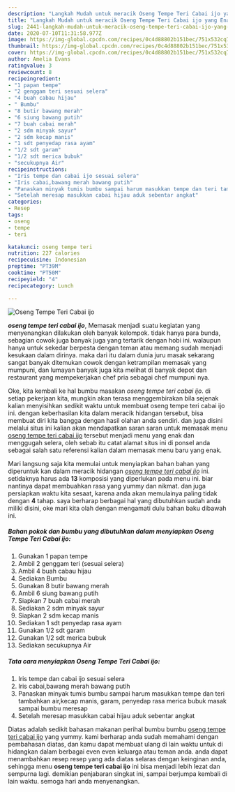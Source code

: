 ```yaml
---
description: "Langkah Mudah untuk meracik Oseng Tempe Teri Cabai ijo yang Enak"
title: "Langkah Mudah untuk meracik Oseng Tempe Teri Cabai ijo yang Enak"
slug: 2441-langkah-mudah-untuk-meracik-oseng-tempe-teri-cabai-ijo-yang-enak
date: 2020-07-10T11:31:58.977Z
image: https://img-global.cpcdn.com/recipes/0c4d88802b151bec/751x532cq70/oseng-tempe-teri-cabai-ijo-foto-resep-utama.jpg
thumbnail: https://img-global.cpcdn.com/recipes/0c4d88802b151bec/751x532cq70/oseng-tempe-teri-cabai-ijo-foto-resep-utama.jpg
cover: https://img-global.cpcdn.com/recipes/0c4d88802b151bec/751x532cq70/oseng-tempe-teri-cabai-ijo-foto-resep-utama.jpg
author: Amelia Evans
ratingvalue: 3
reviewcount: 8
recipeingredient:
- "1 papan tempe"
- "2 genggam teri sesuai selera"
- "4 buah cabau hijau"
- " Bumbu"
- "8 butir bawang merah"
- "6 siung bawang putih"
- "7 buah cabai merah"
- "2 sdm minyak sayur"
- "2 sdm kecap manis"
- "1 sdt penyedap rasa ayam"
- "1/2 sdt garam"
- "1/2 sdt merica bubuk"
- "secukupnya Air"
recipeinstructions:
- "Iris tempe dan cabai ijo sesuai selera"
- "Iris cabai,bawang merah bawang putih"
- "Panaskan minyak tumis bumbu sampai harum masukkan tempe dan teri tambahkan air,kecap manis, garam, penyedap rasa merica bubuk masak sampai bumbu meresap"
- "Setelah meresap masukkan cabai hijau aduk sebentar angkat"
categories:
- Resep
tags:
- oseng
- tempe
- teri

katakunci: oseng tempe teri 
nutrition: 227 calories
recipecuisine: Indonesian
preptime: "PT39M"
cooktime: "PT50M"
recipeyield: "4"
recipecategory: Lunch

---
```



![Oseng Tempe Teri Cabai ijo](https://img-global.cpcdn.com/recipes/0c4d88802b151bec/751x532cq70/oseng-tempe-teri-cabai-ijo-foto-resep-utama.jpg)

<b><i>oseng tempe teri cabai ijo</i></b>, Memasak menjadi suatu kegiatan yang menyenangkan dilakukan oleh banyak kelompok. tidak hanya para bunda, sebagian cowok juga banyak juga yang tertarik dengan hobi ini. walaupun hanya untuk sekedar berpesta dengan teman atau memang sudah menjadi kesukaan dalam dirinya. maka dari itu dalam dunia juru masak sekarang sangat banyak ditemukan cowok dengan ketrampilan memasak yang mumpuni, dan lumayan banyak juga kita melihat di banyak depot dan restaurant yang mempekerjakan chef pria sebagai chef mumpuni nya.



Oke, kita kembali ke hal bumbu masakan <i>oseng tempe teri cabai ijo</i>. di setiap pekerjaan kita, mungkin akan terasa menggembirakan bila sejenak kalian menyisihkan sedikit waktu untuk membuat oseng tempe teri cabai ijo ini. dengan keberhasilan kita dalam meracik hidangan tersebut, bisa membuat diri kita bangga dengan hasil olahan anda sendiri. dan juga disini melalui situs ini kalian akan mendapatkan saran saran untuk memasak menu <u>oseng tempe teri cabai ijo</u> tersebut menjadi menu yang enak dan menggugah selera, oleh sebab itu catat alamat situs ini di ponsel anda sebagai salah satu referensi kalian dalam memasak menu baru yang enak.


Mari langsung saja kita memulai untuk menyiapkan bahan bahan yang diperuntuk kan dalam meracik hidangan <u><i>oseng tempe teri cabai ijo</i></u> ini. setidaknya harus ada <b>13</b> komposisi yang diperlukan pada menu ini. biar nantinya dapat membuahkan rasa yang yummy dan nikmat. dan juga persiapkan waktu kita sesaat, karena anda akan memulainya paling tidak dengan <b>4</b> tahap. saya berharap berbagai hal yang dibutuhkan sudah anda miliki disini, oke mari kita olah dengan mengamati dulu bahan baku dibawah ini.

<!--inarticleads1-->

##### Bahan pokok dan bumbu yang dibutuhkan dalam menyiapkan Oseng Tempe Teri Cabai ijo:

1. Gunakan 1 papan tempe
1. Ambil 2 genggam teri (sesuai selera)
1. Ambil 4 buah cabau hijau
1. Sediakan  Bumbu
1. Gunakan 8 butir bawang merah
1. Ambil 6 siung bawang putih
1. Siapkan 7 buah cabai merah
1. Sediakan 2 sdm minyak sayur
1. Siapkan 2 sdm kecap manis
1. Sediakan 1 sdt penyedap rasa ayam
1. Gunakan 1/2 sdt garam
1. Gunakan 1/2 sdt merica bubuk
1. Sediakan secukupnya Air




<!--inarticleads2-->

##### Tata cara menyiapkan Oseng Tempe Teri Cabai ijo:

1. Iris tempe dan cabai ijo sesuai selera
1. Iris cabai,bawang merah bawang putih
1. Panaskan minyak tumis bumbu sampai harum masukkan tempe dan teri tambahkan air,kecap manis, garam, penyedap rasa merica bubuk masak sampai bumbu meresap
1. Setelah meresap masukkan cabai hijau aduk sebentar angkat




Diatas adalah sedikit bahasan makanan perihal bumbu bumbu <u>oseng tempe teri cabai ijo</u> yang yummy. kami berharap anda sudah memahami dengan pembahasan diatas, dan kamu dapat membuat ulang di lain waktu untuk di hidangkan dalam berbagai even even keluarga atau teman anda. anda dapat menambahkan resep resep yang ada diatas selaras dengan keinginan anda, sehingga menu <b>oseng tempe teri cabai ijo</b> ini bisa menjadi lebih lezat dan sempurna lagi. demikian penjabaran singkat ini, sampai berjumpa kembali di lain waktu. semoga hari anda menyenangkan.
